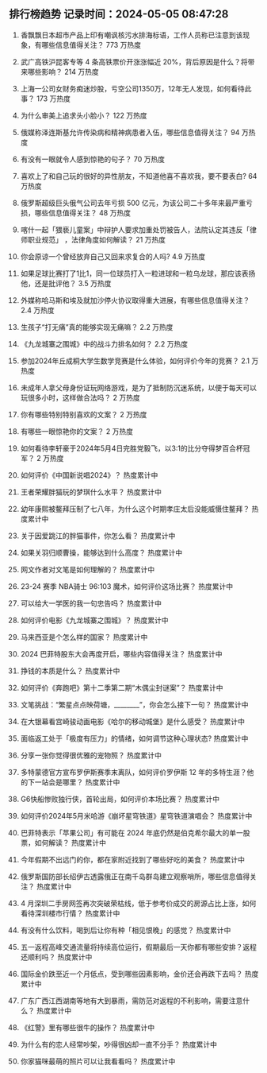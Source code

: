 
## 排行榜趋势 记录时间：2024-05-05 08:47:28
  
  1. 香飘飘日本超市产品上印有嘲讽核污水排海标语，工作人员称已注意到该现象，有哪些信息值得关注？ 773 万热度
    
  2. 武广高铁沪昆客专等 4 条高铁票价开涨涨幅近 20%，背后原因是什么？将带来哪些影响？ 214 万热度
    
  3. 上海一公司女财务痴迷炒股，亏空公司1350万，12年无人发现，如何看待此事？ 173 万热度
    
  4. 为什么审美上追求头小脸小？ 122 万热度
    
  5. 俄媒称泽连斯基允许传染病和精神病患者入伍，哪些信息值得关注？ 94 万热度
    
  6. 有没有一眼就令人感到惊艳的句子？ 70 万热度
    
  7. 喜欢上了和自己玩的很好的异性朋友，不知道他喜不喜欢我，要不要表白? 64 万热度
    
  8. 俄罗斯超级巨头俄气公司去年亏损 500 亿元，为该公司二十多年来最严重亏损，哪些信息值得关注？ 48 万热度
    
  9. 喀什一起「猥亵儿童案」中辩护人要求加重处罚被告人，法院认定其违反「律师职业规范」 ，法律角度如何解读？ 21 万热度
    
  10. 你会原谅一个曾经放弃自己又回来求复合的人吗? 4.9 万热度
    
  11. 如果足球比赛打了1比1，同一位球员打入一粒进球和一粒乌龙球，那应该表扬他，还是批评他？ 3.5 万热度
    
  12. 外媒称哈马斯和埃及就加沙停火协议取得重大进展，有哪些信息值得关注？ 2.4 万热度
    
  13. 生孩子“打无痛”真的能够实现无痛嘛？ 2.2 万热度
    
  14. 《九龙城寨之围城》中的战斗力排名如何？ 2.2 万热度
    
  15. 参加2024年丘成桐大学生数学竞赛是什么体验，如何评价今年的竞赛？ 2.1 万热度
    
  16. 未成年人拿父母身份证玩网络游戏，是为了抵制防沉迷系统，以便于每天可以玩很多小时，这样做合法吗？ 2 万热度
    
  17. 你有哪些特别特别喜欢的文案？ 2 万热度
    
  18. 有哪些一眼惊艳你的文案？ 2 万热度
    
  19. 如何看待李轩豪于2024年5月4日完胜党毅飞，以3:1的比分夺得梦百合杯冠军？ 2 万热度
    
  20. 如何评价《中国新说唱2024》？ 热度累计中
    
  21. 王者荣耀胖猫玩的梦琪什么水平？ 热度累计中
    
  22. 幼年康熙被鳌拜压制了七八年，为什么这个时期孝庄太后没能威慑住鳌拜？ 热度累计中
    
  23. 关于因爱跳江的胖猫事件，你怎么看？ 热度累计中
    
  24. 如果关羽归顺曹操，能够达到什么高度？ 热度累计中
    
  25. 网文作者对文笔是如何理解的？ 热度累计中
    
  26. 23-24 赛季 NBA骑士 96:103 魔术，如何评价这场比赛？ 热度累计中
    
  27. 可以给大一学医的我一句忠告吗？ 热度累计中
    
  28. 如何评价电影《九龙城寨之围城》？ 热度累计中
    
  29. 马来西亚是个怎么样的国家？ 热度累计中
    
  30. 2024 巴菲特股东大会再度开启，哪些内容值得关注？ 热度累计中
    
  31. 挣钱的本质是什么？ 热度累计中
    
  32. 如何评价《奔跑吧》第十二季第二期“木偶尘封谜案”？ 热度累计中
    
  33. 文笔挑战：“繁星点点映荷塘，________”，你会怎么接下一句？ 热度累计中
    
  34. 在大银幕看宫崎骏动画电影《哈尔的移动城堡》是什么感受？ 热度累计中
    
  35. 面临返工处于「极度有压力」的情绪，如何调节这种心理状态? 热度累计中
    
  36. 分享一张你觉得很优雅的宠物照？ 热度累计中
    
  37. 多特蒙德官方宣布罗伊斯赛季末离队，如何评价罗伊斯 12 年的多特生涯？他的下一站会是哪里？ 热度累计中
    
  38. G6快船惨败独行侠，首轮出局，如何评价本场比赛？ 热度累计中
    
  39. 如何评价2024年5月米哈游《崩坏星穹铁道》星穹铁道演唱会？ 热度累计中
    
  40. 巴菲特表示「苹果公司」有可能在 2024 年底仍然是伯克希尔最大的单一股票，如何解读？ 热度累计中
    
  41. 今年假期不出远门的你，都在家附近找到了哪些好吃的美食？ 热度累计中
    
  42. 俄罗斯国防部长绍伊古透露俄正在南千岛群岛建立观察哨所，哪些信息值得关注？ 热度累计中
    
  43. 4 月深圳二手房网签再次突破荣枯线，低于参考价成交的房源占比上涨，如何看待深圳楼市行情？ 热度累计中
    
  44. 有没有什么饮料，喝到后让你有种「相见恨晚」的感觉？ 热度累计中
    
  45. 五一返程高峰交通流量将持续高位运行，假期最后一天你都有哪些安排？返程还顺利吗？ 热度累计中
    
  46. 国际金价跌至近一个月低点，受到哪些因素影响，金价还会再跌下去吗？ 热度累计中
    
  47. 广东广西江西湖南等地有大到暴雨，需防范对返程的不利影响，需要注意什么？ 热度累计中
    
  48. 《红警》里有哪些很牛的操作？ 热度累计中
    
  49. 为什么有的恋人经常吵架，吵得很凶却一直不分手？ 热度累计中
    
  50. 你家猫咪最萌的照片可以让我看看吗？ 热度累计中
    